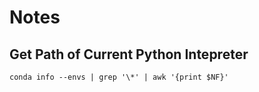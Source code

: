 # Notes

## Get Path of Current Python Intepreter
```
conda info --envs | grep '\*' | awk '{print $NF}'
```